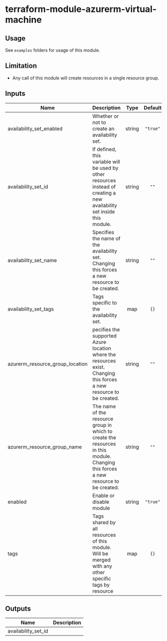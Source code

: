 # terraform-module-azurerm-virtual-machine

## Usage
See `examples` folders for usage of this module.

## Limitation

- Any call of this module will create resources in a single resource group.

<!-- BEGINNING OF PRE-COMMIT-TERRAFORM DOCS HOOK -->
## Inputs

| Name | Description | Type | Default | Required |
|------|-------------|:----:|:-----:|:-----:|
| availability\_set\_enabled | Whether or not to create an availability set. | string | `"true"` | no |
| availability\_set\_id | If defined, this variable will be used by other resources instead of creating a new availability set inside this module. | string | `""` | no |
| availability\_set\_name | Specifies the name of the availability set. Changing this forces a new resource to be created. | string | `""` | no |
| availability\_set\_tags | Tags specific to the availability set. | map | `{}` | no |
| azurerm\_resource\_group\_location | pecifies the supported Azure location where the resources exist. Changing this forces a new resource to be created. | string | `""` | no |
| azurerm\_resource\_group\_name | The name of the resource group in which to create the resources in this module. Changing this forces a new resource to be created. | string | `""` | no |
| enabled | Enable or disable module | string | `"true"` | no |
| tags | Tags shared by all resources of this module. Will be merged with any other specific tags by resource | map | `{}` | no |

## Outputs

| Name | Description |
|------|-------------|
| availability\_set\_id |  |

<!-- END OF PRE-COMMIT-TERRAFORM DOCS HOOK -->
